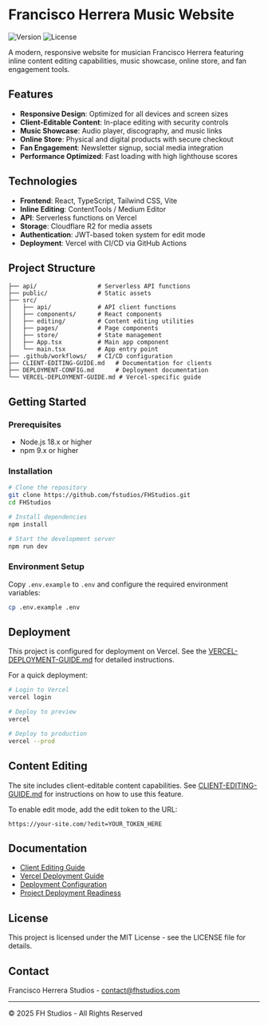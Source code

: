 # Francisco Herrera Music Website

![Version](https://img.shields.io/badge/version-1.0.0-blue.svg)
![License](https://img.shields.io/badge/license-MIT-green.svg)

A modern, responsive website for musician Francisco Herrera featuring inline content editing capabilities, music showcase, online store, and fan engagement tools.

## Features

- **Responsive Design**: Optimized for all devices and screen sizes
- **Client-Editable Content**: In-place editing with security controls
- **Music Showcase**: Audio player, discography, and music links
- **Online Store**: Physical and digital products with secure checkout
- **Fan Engagement**: Newsletter signup, social media integration
- **Performance Optimized**: Fast loading with high lighthouse scores

## Technologies

- **Frontend**: React, TypeScript, Tailwind CSS, Vite
- **Inline Editing**: ContentTools / Medium Editor
- **API**: Serverless functions on Vercel
- **Storage**: Cloudflare R2 for media assets
- **Authentication**: JWT-based token system for edit mode
- **Deployment**: Vercel with CI/CD via GitHub Actions

## Project Structure

```
├── api/                 # Serverless API functions
├── public/              # Static assets
├── src/
│   ├── api/             # API client functions
│   ├── components/      # React components
│   ├── editing/         # Content editing utilities
│   ├── pages/           # Page components
│   ├── store/           # State management
│   ├── App.tsx          # Main app component
│   └── main.tsx         # App entry point
├── .github/workflows/   # CI/CD configuration
├── CLIENT-EDITING-GUIDE.md   # Documentation for clients
├── DEPLOYMENT-CONFIG.md      # Deployment documentation
└── VERCEL-DEPLOYMENT-GUIDE.md # Vercel-specific guide
```

## Getting Started

### Prerequisites

- Node.js 18.x or higher
- npm 9.x or higher

### Installation

```bash
# Clone the repository
git clone https://github.com/fstudios/FHStudios.git
cd FHStudios

# Install dependencies
npm install

# Start the development server
npm run dev
```

### Environment Setup

Copy `.env.example` to `.env` and configure the required environment variables:

```bash
cp .env.example .env
```

## Deployment

This project is configured for deployment on Vercel. See the [VERCEL-DEPLOYMENT-GUIDE.md](./VERCEL-DEPLOYMENT-GUIDE.md) for detailed instructions.

For a quick deployment:

```bash
# Login to Vercel
vercel login

# Deploy to preview
vercel

# Deploy to production
vercel --prod
```

## Content Editing

The site includes client-editable content capabilities. See [CLIENT-EDITING-GUIDE.md](./CLIENT-EDITING-GUIDE.md) for instructions on how to use this feature.

To enable edit mode, add the edit token to the URL:

```
https://your-site.com/?edit=YOUR_TOKEN_HERE
```

## Documentation

- [Client Editing Guide](./CLIENT-EDITING-GUIDE.md)
- [Vercel Deployment Guide](./VERCEL-DEPLOYMENT-GUIDE.md)
- [Deployment Configuration](./DEPLOYMENT-CONFIG.md)
- [Project Deployment Readiness](./PDR.md)

## License

This project is licensed under the MIT License - see the LICENSE file for details.

## Contact

Francisco Herrera Studios - [contact@fhstudios.com](mailto:contact@fhstudios.com)

---

© 2025 FH Studios - All Rights Reserved

